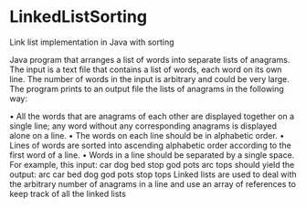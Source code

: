 # LinkedListSorting
Link list implementation in Java with sorting

Java program that arranges a list of words into separate
lists of anagrams. The input is a text file that contains a list of words, each word on its own line.
The number of words in the input is arbitrary and could be very large.
The program prints to an output file the lists of anagrams in the following way:

• All the words that are anagrams of each other are displayed together on a single line; any
word without any corresponding anagrams is displayed alone on a line.
• The words on each line should be in alphabetic order.
• Lines of words are sorted into ascending alphabetic order according to the first word of a
line.
• Words in a line should be separated by a single space.
For example, this input:
car
dog
bed
stop
god
pots
arc
tops
should yield the output:
arc car
bed
dog god
pots stop tops
Linked lists are used to deal with the arbitrary number of anagrams in a line and use an array
of references to keep track of all the linked lists
